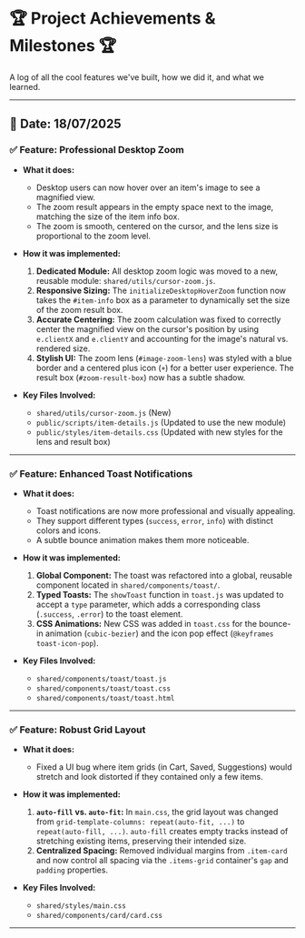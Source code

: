 # 🏆 Project Achievements & Milestones 🏆

A log of all the cool features we've built, how we did it, and what we learned.

---

## 📅 Date: 18/07/2025

### ✅ Feature: Professional Desktop Zoom

-   **What it does:**
    -   Desktop users can now hover over an item's image to see a magnified view.
    -   The zoom result appears in the empty space next to the image, matching the size of the item info box.
    -   The zoom is smooth, centered on the cursor, and the lens size is proportional to the zoom level.

-   **How it was implemented:**
    1.  **Dedicated Module:** All desktop zoom logic was moved to a new, reusable module: `shared/utils/cursor-zoom.js`.
    2.  **Responsive Sizing:** The `initializeDesktopHoverZoom` function now takes the `#item-info` box as a parameter to dynamically set the size of the zoom result box.
    3.  **Accurate Centering:** The zoom calculation was fixed to correctly center the magnified view on the cursor's position by using `e.clientX` and `e.clientY` and accounting for the image's natural vs. rendered size.
    4.  **Stylish UI:** The zoom lens (`#image-zoom-lens`) was styled with a blue border and a centered plus icon (`+`) for a better user experience. The result box (`#zoom-result-box`) now has a subtle shadow.

-   **Key Files Involved:**
    -   `shared/utils/cursor-zoom.js` (New)
    -   `public/scripts/item-details.js` (Updated to use the new module)
    -   `public/styles/item-details.css` (Updated with new styles for the lens and result box)

---

### ✅ Feature: Enhanced Toast Notifications

-   **What it does:**
    -   Toast notifications are now more professional and visually appealing.
    -   They support different types (`success`, `error`, `info`) with distinct colors and icons.
    -   A subtle bounce animation makes them more noticeable.

-   **How it was implemented:**
    1.  **Global Component:** The toast was refactored into a global, reusable component located in `shared/components/toast/`.
    2.  **Typed Toasts:** The `showToast` function in `toast.js` was updated to accept a `type` parameter, which adds a corresponding class (`.success`, `.error`) to the toast element.
    3.  **CSS Animations:** New CSS was added in `toast.css` for the bounce-in animation (`cubic-bezier`) and the icon pop effect (`@keyframes toast-icon-pop`).

-   **Key Files Involved:**
    -   `shared/components/toast/toast.js`
    -   `shared/components/toast/toast.css`
    -   `shared/components/toast/toast.html`

---

### ✅ Feature: Robust Grid Layout

-   **What it does:**
    -   Fixed a UI bug where item grids (in Cart, Saved, Suggestions) would stretch and look distorted if they contained only a few items.

-   **How it was implemented:**
    1.  **`auto-fill` vs. `auto-fit`:** In `main.css`, the grid layout was changed from `grid-template-columns: repeat(auto-fit, ...)` to `repeat(auto-fill, ...)`. `auto-fill` creates empty tracks instead of stretching existing items, preserving their intended size.
    2.  **Centralized Spacing:** Removed individual margins from `.item-card` and now control all spacing via the `.items-grid` container's `gap` and `padding` properties.

-   **Key Files Involved:**
    -   `shared/styles/main.css`
    -   `shared/components/card/card.css`

---